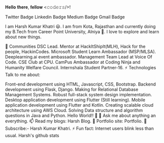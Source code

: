 𝐇𝐞𝐥𝐥𝐨 𝐭𝐡𝐞𝐫𝐞, 𝐟𝐞𝐥𝐥𝐨𝐰 <𝚌𝚘𝚍𝚎𝚛𝚜/>! 


Twitter Badge Linkedin Badge Medium Badge Gmail Badge

I am Harsh Kumar Khatri 😃. I am from Kota, Rajasthan and currently doing my B.Tech from Career Point University, Alniya 🏫. I love to explore and learn about new things.

👯 Communities
DSC Lead.
Mentor at HackItShipIt(MLH), Hack for the people, HackinCodes.
Microsoft Student Learn Ambassador (MSP/MLSA).
Deeplearning.ai event ambassador.
Management Team Lead at Voice Of Code.
CSE Club at CPU.
CamPus Ambassador at Coding Ninja and Humanity Welfare Council.
Internshala Student Partner-16.
⚡ Technologies
Talk to me about:

Front-end development using HTML, Javascript, CSS, Bootstrap.
Backend development using Flask, Django.
Making for Relational Database Management Systems.
Robust full-stack system design implementation.
Desktop application development using Flutter (Still learning).
Mobile application development using Flutter and Kotlin.
Creating scalable cloud architecture using AWS Cloud.
Solving Data structure and algorithm questions in Java and Python.
Hello World!! 🤔
💬 Ask me about anything an everything.
📫 Read my blogs: Harsh Blog.
🎯 Portfolio site: Portfolio.
🔔 Subscribe:- Harsh Kumar Khatri.
⚡ Fun fact: Internet users blink less than usual.
Harsh's github stats
